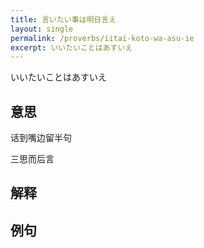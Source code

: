 ```yaml
---
title: 言いたい事は明日言え
layout: single
permalink: /proverbs/iitai-koto-wa-asu-ie
excerpt: いいたいことはあすいえ
---
```


いいたいことはあすいえ

## 意思

话到嘴边留半句

三思而后言

## 解释

## 例句

